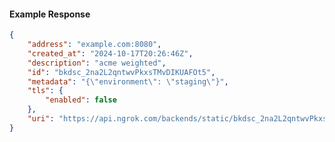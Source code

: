 <!-- Code generated for API Clients. DO NOT EDIT. -->

#### Example Response

```json
{
	"address": "example.com:8080",
	"created_at": "2024-10-17T20:26:46Z",
	"description": "acme weighted",
	"id": "bkdsc_2na2L2qntwvPkxsTMvDIKUAFOt5",
	"metadata": "{\"environment\": \"staging\"}",
	"tls": {
		"enabled": false
	},
	"uri": "https://api.ngrok.com/backends/static/bkdsc_2na2L2qntwvPkxsTMvDIKUAFOt5"
}
```
